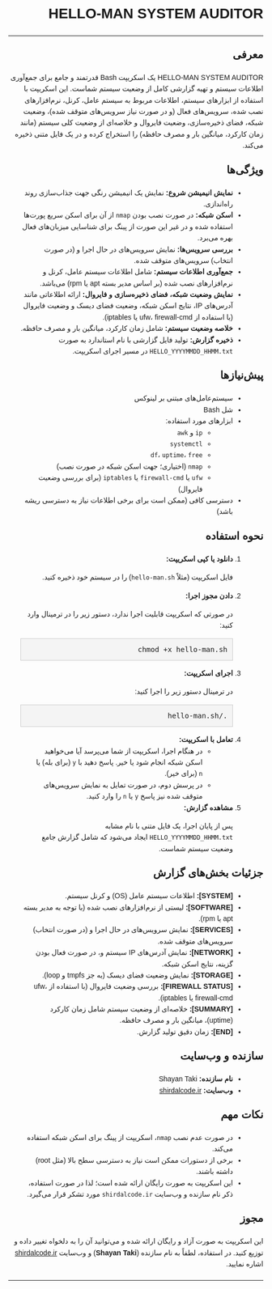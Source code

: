 <!DOCTYPE html>
<html lang="fa" dir="rtl">
<head>
  <meta charset="UTF-8">
  <title>HELLO-MAN SYSTEM AUDITOR - README</title>
  <style>
    body {
      font-family: Tahoma, Arial, sans-serif;
      text-align: right;
      direction: rtl;
      margin: 20px;
      line-height: 1.6;
    }
    pre {
      background: #f4f4f4;
      padding: 10px;
      border: 1px solid #ccc;
      white-space: pre-wrap;
    }
    h1, h2, h3 {
      margin-top: 20px;
    }
    ul, ol {
      margin-right: 20px;
    }
    hr {
      margin: 20px 0;
    }
  </style>
</head>
<body>

<h1>HELLO-MAN SYSTEM AUDITOR</h1>
<hr>

<h2>معرفی</h2>
<p>
HELLO-MAN SYSTEM AUDITOR یک اسکریپت Bash قدرتمند و جامع برای جمع‌آوری اطلاعات سیستم و تهیه گزارشی کامل از وضعیت سیستم شماست.
این اسکریپت با استفاده از ابزارهای سیستم، اطلاعات مربوط به سیستم عامل، کرنل، نرم‌افزارهای نصب شده، سرویس‌های فعال (و در صورت نیاز سرویس‌های متوقف شده)، وضعیت شبکه، فضای ذخیره‌سازی، وضعیت فایروال و خلاصه‌ای از وضعیت کلی سیستم (مانند زمان کارکرد، میانگین بار و مصرف حافظه) را استخراج کرده و در یک فایل متنی ذخیره می‌کند.
</p>

<h2>ویژگی‌ها</h2>
<ul>
  <li><strong>نمایش انیمیشن شروع:</strong> نمایش یک انیمیشن رنگی جهت جذاب‌سازی روند راه‌اندازی.</li>
  <li><strong>اسکن شبکه:</strong> در صورت نصب بودن <code>nmap</code> از آن برای اسکن سریع پورت‌ها استفاده شده و در غیر این صورت از پینگ برای شناسایی میزبان‌های فعال بهره می‌برد.</li>
  <li><strong>بررسی سرویس‌ها:</strong> نمایش سرویس‌های در حال اجرا و (در صورت انتخاب) سرویس‌های متوقف شده.</li>
  <li><strong>جمع‌آوری اطلاعات سیستم:</strong> شامل اطلاعات سیستم عامل، کرنل و نرم‌افزارهای نصب شده (بر اساس مدیر بسته apt یا rpm) می‌باشد.</li>
  <li><strong>نمایش وضعیت شبکه، فضای ذخیره‌سازی و فایروال:</strong> ارائه اطلاعاتی مانند آدرس‌های IP، نتایج اسکن شبکه، وضعیت فضای دیسک و وضعیت فایروال (با استفاده از ufw، firewall-cmd یا iptables).</li>
  <li><strong>خلاصه وضعیت سیستم:</strong> شامل زمان کارکرد، میانگین بار و مصرف حافظه.</li>
  <li><strong>ذخیره گزارش:</strong> تولید فایل گزارشی با نام استاندارد به صورت <code>HELLO_YYYYMMDD_HHMM.txt</code> در مسیر اجرای اسکریپت.</li>
</ul>

<h2>پیش‌نیازها</h2>
<ul>
  <li>سیستم‌عامل‌های مبتنی بر لینوکس</li>
  <li>شل Bash</li>
  <li>ابزارهای مورد استفاده:
    <ul>
      <li><code>ip</code> و <code>awk</code></li>
      <li><code>systemctl</code></li>
      <li><code>df</code>، <code>uptime</code>، <code>free</code></li>
      <li><code>nmap</code> (اختیاری؛ جهت اسکن شبکه در صورت نصب)</li>
      <li><code>ufw</code> یا <code>firewall-cmd</code> یا <code>iptables</code> (برای بررسی وضعیت فایروال)</li>
    </ul>
  </li>
  <li>دسترسی کافی (ممکن است برای برخی اطلاعات نیاز به دسترسی ریشه باشد)</li>
</ul>

<h2>نحوه استفاده</h2>
<ol>
  <li>
    <strong>دانلود یا کپی اسکریپت:</strong>
    <p>فایل اسکریپت (مثلاً <code>hello-man.sh</code>) را در سیستم خود ذخیره کنید.</p>
  </li>
  <li>
    <strong>دادن مجوز اجرا:</strong>
    <p>در صورتی که اسکریپت قابلیت اجرا ندارد، دستور زیر را در ترمینال وارد کنید:</p>
    <pre>chmod +x hello-man.sh</pre>
  </li>
  <li>
    <strong>اجرای اسکریپت:</strong>
    <p>در ترمینال دستور زیر را اجرا کنید:</p>
    <pre>./hello-man.sh</pre>
  </li>
  <li>
    <strong>تعامل با اسکریپت:</strong>
    <ul>
      <li>در هنگام اجرا، اسکریپت از شما می‌پرسد آیا می‌خواهید اسکن شبکه انجام شود یا خیر. پاسخ دهید با <code>y</code> (برای بله) یا <code>n</code> (برای خیر).</li>
      <li>در پرسش دوم، در صورت تمایل به نمایش سرویس‌های متوقف شده نیز پاسخ <code>y</code> یا <code>n</code> را وارد کنید.</li>
    </ul>
  </li>
  <li>
    <strong>مشاهده گزارش:</strong>
    <p>پس از پایان اجرا، یک فایل متنی با نام مشابه <code>HELLO_YYYYMMDD_HHMM.txt</code> ایجاد می‌شود که شامل گزارش جامع وضعیت سیستم شماست.</p>
  </li>
</ol>

<h2>جزئیات بخش‌های گزارش</h2>
<ul>
  <li><strong>[SYSTEM]:</strong> اطلاعات سیستم عامل (OS) و کرنل سیستم.</li>
  <li><strong>[SOFTWARE]:</strong> لیستی از نرم‌افزارهای نصب شده (با توجه به مدیر بسته apt یا rpm).</li>
  <li><strong>[SERVICES]:</strong> نمایش سرویس‌های در حال اجرا و (در صورت انتخاب) سرویس‌های متوقف شده.</li>
  <li><strong>[NETWORK]:</strong> نمایش آدرس‌های IP سیستم و، در صورت فعال بودن گزینه، نتایج اسکن شبکه.</li>
  <li><strong>[STORAGE]:</strong> نمایش وضعیت فضای دیسک (به جز tmpfs و loop).</li>
  <li><strong>[FIREWALL STATUS]:</strong> بررسی وضعیت فایروال (با استفاده از ufw، firewall-cmd یا iptables).</li>
  <li><strong>[SUMMARY]:</strong> خلاصه‌ای از وضعیت سیستم شامل زمان کارکرد (uptime)، میانگین بار و مصرف حافظه.</li>
  <li><strong>[END]:</strong> زمان دقیق تولید گزارش.</li>
</ul>

<h2>سازنده و وب‌سایت</h2>
<ul>
  <li><strong>نام سازنده:</strong> Shayan Taki</li>
  <li><strong>وب‌سایت:</strong> <a href="https://shirdalcode.ir" target="_blank">shirdalcode.ir</a></li>
</ul>

<h2>نکات مهم</h2>
<ul>
  <li>در صورت عدم نصب <code>nmap</code>، اسکریپت از پینگ برای اسکن شبکه استفاده می‌کند.</li>
  <li>برخی از دستورات ممکن است نیاز به دسترسی سطح بالا (مثل root) داشته باشند.</li>
  <li>این اسکریپت به صورت رایگان ارائه شده است؛ لذا در صورت استفاده، ذکر نام سازنده و وب‌سایت <code>shirdalcode.ir</code> مورد تشکر قرار می‌گیرد.</li>
</ul>

<h2>مجوز</h2>
<p>
این اسکریپت به صورت آزاد و رایگان ارائه شده و می‌توانید آن را به دلخواه تغییر داده و توزیع کنید. در استفاده، لطفاً به نام سازنده (<strong>Shayan Taki</strong>) و وب‌سایت <a href="https://shirdalcode.ir" target="_blank">shirdalcode.ir</a> اشاره نمایید.
</p>

<hr>
</body>
</html>

